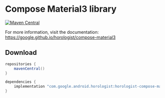 # Compose Material3 library

[![Maven Central](https://img.shields.io/maven-central/v/com.google.android.horologist/horologist-compose-material)](https://search.maven.org/search?q=g:com.google.android.horologist)

For more information, visit the documentation: https://google.github.io/horologist/compose-material3

## Download

```groovy
repositories {
    mavenCentral()
}

dependencies {
    implementation "com.google.android.horologist:horologist-compose-material3:<version>"
}
```
